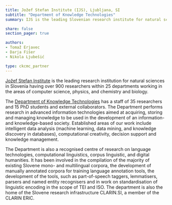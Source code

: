 ```yaml
---
title: Jožef Stefan Institute (IJS), Ljubljana, SI
subtitle: "Department of Knowledge Technologies"
summary: IJS is the leading Slovenian research institute for natural sciences with is KT Dept.performing research in advanced information technologies.

share: false
section_pager: true

authors:
- Tomaž Erjavec
- Darja Fišer
- Nikola Ljubešić

type: ckcmc_partner
---
```


[Jožef Stefan Institute](https://www.ijs.si/ijsw/V001/JSI) is the
leading research institution for natural sciences in Slovenia having
over 900 researchers within 25 departments working in the areas of
computer science, physics, and chemistry and biology.

The [Department of Knowledge Technologies](http://kt.ijs.si/) has a
staff of 35 researchers and 15 PhD students and external
collaborators. The Department performs research in advanced
information technologies aimed at acquiring, storing and managing
knowledge to be used in the development of an information- and
knowledge-based society. Established areas of our work include
intelligent data analysis (machine learning, data mining, and
knowledge discovery in databases), computational creativity, decision
support and knowledge management.

The Department is also a recognised centre of research on language
technologies, computational linguistics, corpus linguistic, and
digital humanities. It has been involved in the compilation of the
majority of existing Slovene mono- and multilingual corpora, the
development of manually annotated corpora for training language
annotation tools, the development of the tools, such as part-of-speech
taggers, lemmatisers, parsers and named entity recognisers and in work
on standardisation of linguistic encoding in the scope of TEI and
ISO. The department is also the home of the Slovene research
infrastructure CLARIN.SI, a member of the CLARIN ERIC.
